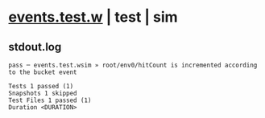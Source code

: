 # [events.test.w](../../../../../../tests/sdk_tests/bucket/events.test.w) | test | sim

## stdout.log
```log
pass ─ events.test.wsim » root/env0/hitCount is incremented according to the bucket event

Tests 1 passed (1)
Snapshots 1 skipped
Test Files 1 passed (1)
Duration <DURATION>
```

